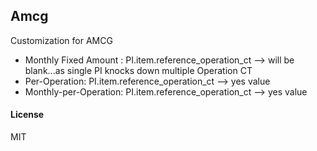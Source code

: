 ## Amcg

Customization for AMCG

+ Monthly Fixed Amount : PI.item.reference_operation_ct --> will be blank...as single PI knocks down multiple Operation CT
+ Per-Operation: PI.item.reference_operation_ct --> yes value
+ Monthly-per-Operation: PI.item.reference_operation_ct --> yes value

#### License

MIT